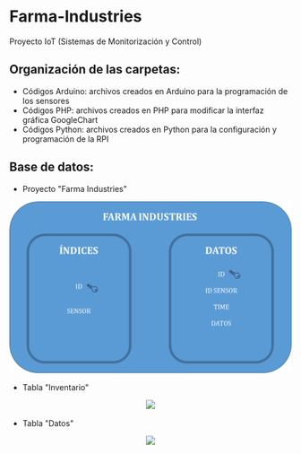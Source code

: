 # Farma-Industries
Proyecto IoT (Sistemas de Monitorización y Control)

## Organización de las carpetas:

- Códigos Arduino: archivos creados en Arduino para la programación de los sensores
- Códigos PHP: archivos creados en PHP para modificar la interfaz gráfica GoogleChart
- Códigos Python: archivos creados en Python para la configuración y programación de la RPI

## Base de datos:

- Proyecto "Farma Industries"
<p align="center">
  <img src="Imágenes/BBDD.png">
</p>

- Tabla "Inventario"
<p align="center">
  <img src="Imágenes/Tabla_inventario.png">
</p>

- Tabla "Datos"
<p align="center">
  <img src="Imágenes/Tabla_datos.png">
</p>

